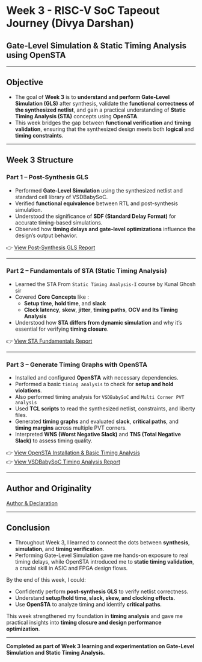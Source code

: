 # Week 3 - RISC-V SoC Tapeout Journey (Divya Darshan)
## Gate-Level Simulation & Static Timing Analysis using OpenSTA
---

## Objective

- The goal of **Week 3** is to **understand and perform Gate-Level Simulation (GLS)** after synthesis, validate the **functional correctness of the synthesized netlist**, and gain a practical understanding of **Static Timing Analysis (STA)** concepts using **OpenSTA**.  
- This week bridges the gap between **functional verification** and **timing validation**, ensuring that the synthesized design meets both **logical** and **timing constraints**.

---

## Week 3 Structure

### **Part 1 – Post-Synthesis GLS**

- Performed **Gate-Level Simulation** using the synthesized netlist and standard cell library of VSDBabySoC.
- Verified **functional equivalence** between RTL and post-synthesis simulation.
- Understood the significance of **SDF (Standard Delay Format)** for accurate timing-based simulations.
- Observed how **timing delays and gate-level optimizations** influence the design’s output behavior.

 👉 [View Post-Synthesis GLS Report](Part%201%20–%20Post-Synthesis%20GLS/)

---

### **Part 2 – Fundamentals of STA (Static Timing Analysis)**

- Learned the STA From `Static Timing Analysis-I` course by Kunal Ghosh sir 
- Covered **Core Concepts** like :
  - **Setup time**, **hold time**, and **slack**
  - **Clock latency**, **skew**, **jitter**, **timing paths**, **OCV and Its Timing Analysis**
- Understood how **STA differs from dynamic simulation** and why it’s essential for verifying **timing closure**.

👉 [View STA Fundamentals Report](Part%202%20-%20Fundamentals%20of%20Static%20Timing%20Analysis%20(STA)/)

---

###  **Part 3 – Generate Timing Graphs with OpenSTA**

- Installed and configured **OpenSTA** with necessary dependencies.
- Performed a basic `timing analysis` to check for **setup and hold violations**.
- Also performed timing analysis for `VSDBabySoC` and `Multi Corner PVT analysis`
- Used **TCL scripts** to read the synthesized netlist, constraints, and liberty files.
- Generated **timing graphs** and evaluated **slack**, **critical paths**, and **timing margins** across multiple PVT corners.
- Interpreted **WNS (Worst Negative Slack)** and **TNS (Total Negative Slack)** to assess timing quality.

👉 [View OpenSTA Installation & Basic Timing Analysis](Part%203%20–%20Generate%20Timing%20Graphs%20with%20OpenSTA/Timing_Analysis.md)  
👉 [View VSDBabySoC Timing Analysis Report](Part%203%20–%20Generate%20Timing%20Graphs%20with%20OpenSTA/VSDBabySoC_Timing_Analysis.md)

---

##  Author and Originality

[Author & Declaration](author.md)

---

## Conclusion

- Throughout Week 3, I learned to connect the dots between **synthesis**, **simulation**, and **timing verification**.  
- Performing Gate-Level Simulation gave me hands-on exposure to real timing delays, while OpenSTA introduced me to **static timing validation**, a crucial skill in ASIC and FPGA design flows.  

By the end of this week, I could:
- Confidently perform **post-synthesis GLS** to verify netlist correctness.  
- Understand **setup/hold time, slack, skew, and clocking effects**.  
- Use **OpenSTA** to analyze timing and identify **critical paths**.  

This week strengthened my foundation in **timing analysis** and gave me practical insights into **timing closure and design performance optimization**.

---

**Completed as part of Week 3 learning and experimentation on Gate-Level Simulation and Static Timing Analysis.**
